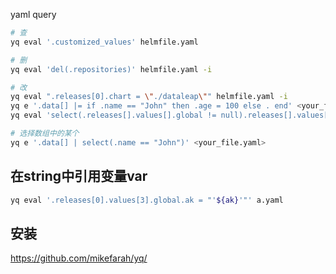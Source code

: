 yaml query

```bash
# 查
yq eval '.customized_values' helmfile.yaml

# 删
yq eval 'del(.repositories)' helmfile.yaml -i

# 改
yq eval ".releases[0].chart = \"./dataleap\"" helmfile.yaml -i
yq e '.data[] |= if .name == "John" then .age = 100 else . end' <your_file.yaml> -i
yq eval 'select(.releases[].values[].global != null).releases[].values[].global.deployMode = "offline"' yourfile.yaml

# 选择数组中的某个
yq e '.data[] | select(.name == "John")' <your_file.yaml>
```

## 在string中引用变量var

```bash
yq eval '.releases[0].values[3].global.ak = "'${ak}'"' a.yaml
```

## 安装

https://github.com/mikefarah/yq/
